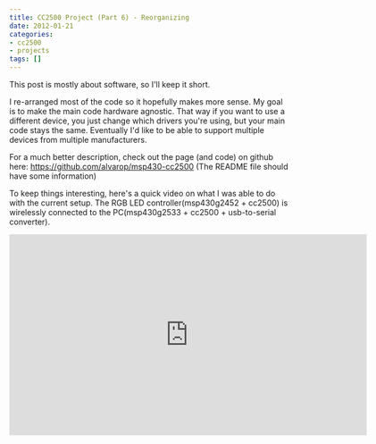 ```yaml
---
title: CC2500 Project (Part 6) - Reorganizing
date: 2012-01-21
categories:
- cc2500
- projects
tags: []
---
```

This post is mostly about software, so I'll keep it short.

I re-arranged most of the code so it hopefully makes more sense. My goal is to make the main code hardware agnostic. That way if you want to use a different device, you just change which drivers you're using, but your main code stays the same. Eventually I'd like to be able to support multiple devices from multiple manufacturers.

For a much better description, check out the page (and code) on github here: <a href="https://github.com/alvarop/msp430-cc2500" target="_blank">https://github.com/alvarop/msp430-cc2500</a>
(The README file should have some information)

To keep things interesting, here's a quick video on what I was able to do with the current setup. The RGB LED controller(msp430g2452 + cc2500) is wirelessly connected to the PC(msp430g2533 + cc2500 + usb-to-serial converter).

<div style="text-align: center;"><iframe allowfullscreen="" frameborder="0" height="360" src="https://www.youtube.com/embed/H0OEqm4yeYM" width="640"></iframe></div>
